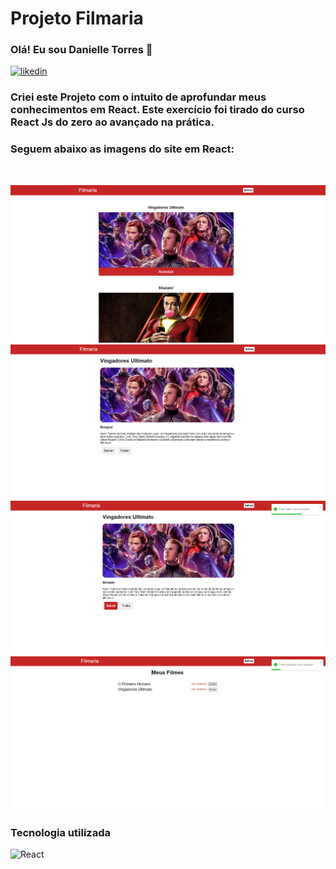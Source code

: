 # Projeto Filmaria
 
### Olá! Eu sou Danielle Torres 👋

[![likedin](https://img.shields.io/badge/LinkedIn-0077B5?style=for-the-badge&logo=linkedin&logoColor=white)](https://www.linkedin.com/in/danielle-torres-b2624318a/)


### Criei este Projeto com o intuito de aprofundar meus conhecimentos em React. Este exercício foi tirado do curso React Js do zero ao avançado na prática.

### Seguem abaixo as imagens do site em React: 

</br><div style="display: inline_block">
    <img src="./src/assets/images/img1.png"/>
    <img src="./src/assets/images/img2.png"/>
    <img src="./src/assets/images/img3.png"/>
    <img src="./src/assets/images/img4.png"/>
</div>

### Tecnologia utilizada
<div style="display: inline_block">
    <img alt="React" src="https://img.shields.io/badge/React-20232A?style=for-the-badge&logo=react&logoColor=61DAFB"/></br>
</div>
